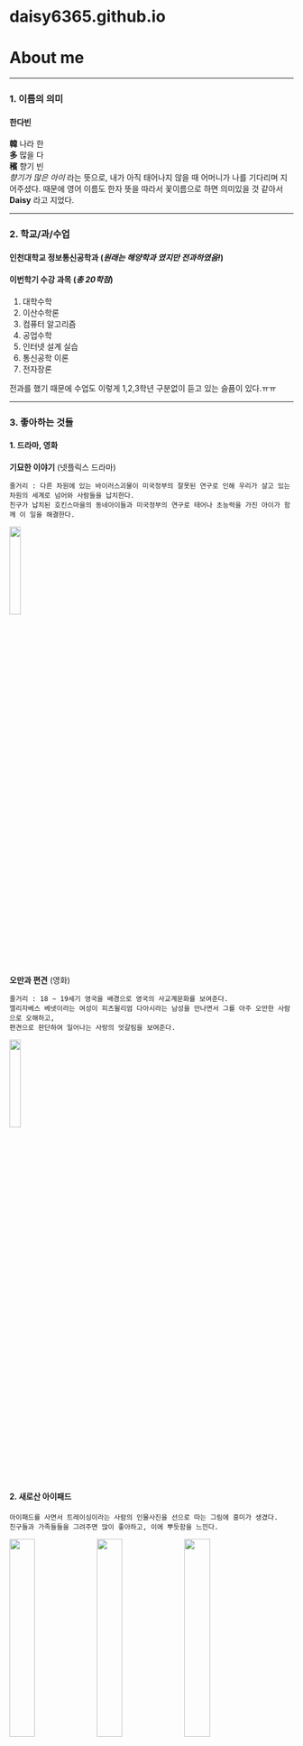# daisy6365.github.io

# About me 

---

### 1. 이름의 의미 

#### 한다빈 
 __韓__ 나라 한   
 __多__ 많을 다   
 __穦__ 향기 빈   
 _향기가 많은 아이_ 라는 뜻으로, 내가 아직 태어나지 않을 때 어머니가 나를 기다리며 지어주셨다.
때문에 영어 이름도 한자 뜻을 따라서 꽃이름으로 하면 의미있을 것 같아서 __Daisy__ 라고 지었다. 

--- 

### 2. 학교/과/수업 

#### 인천대학교 정보통신공학과 (_원래는 해양학과 였지만 전과하였음!_) 
#### 이번학기 수강 과목 (_총 20학점_) 
1. 대학수학 
2. 이산수학론 
3. 컴퓨터 알고리즘 
4. 공업수학 
5. 인터넷 설계 실습 
6. 통신공학 이론 
7. 전자장론 

전과를 했기 때문에 수업도 이렇게 1,2,3학년 구분없이 듣고 있는 슬픔이 있다.ㅠㅠ 

--- 

### 3. 좋아하는 것들 
#### 1. 드라마, 영화 
__기묘한 이야기__ (넷플릭스 드라마)

    줄거리 : 다른 차원에 있는 바이러스괴물이 미국정부의 잘못된 연구로 인해 우리가 살고 있는 차원의 세계로 넘어와 사람들을 납치한다.
    친구가 납치된 호킨스마을의 동네아이들과 미국정부의 연구로 태어나 초능력을 가진 아이가 함께 이 일을 해결한다. 
<img src="https://user-images.githubusercontent.com/62869982/78159258-48d6eb80-747d-11ea-9ecc-b91cf74fc4ce.jpg" width="20%">

__오만과 편견__ (영화) 

    줄거리 : 18 ~ 19세기 영국을 배경으로 영국의 사교계문화를 보여준다.
    엘리자베스 베넷이라는 여성이 피츠윌리엄 다아시라는 남성을 만나면서 그를 아주 오만한 사람으로 오해하고,
    편견으로 판단하여 일어나는 사랑의 엇갈림을 보여준다. 
<img src="https://user-images.githubusercontent.com/62869982/78159263-4a081880-747d-11ea-9b56-6934cffbf219.jpg" width="20%">


#### 2. 새로산 아이패드 
    아이패드를 사면서 트레이싱이라는 사람의 인물사진을 선으로 따는 그림에 흥미가 생겼다. 
    친구들과 가족들들을 그려주면 많이 좋아하고, 이에 뿌듯함을 느낀다. 
<img src="https://user-images.githubusercontent.com/62869982/78159630-c7338d80-747d-11ea-80de-a1584b264ea7.jpg" width="30%">
<img src="https://user-images.githubusercontent.com/62869982/78159633-c7cc2400-747d-11ea-9b44-8416a8f60a15.jpg" width="30%">
<img src="https://user-images.githubusercontent.com/62869982/78159634-c864ba80-747d-11ea-81b3-9dd0eb296a4c.jpg" width="30%">


#### 3. 떡볶이 
 인생 소울푸드이다. 떡볶이가 너무 좋다. 삼시세끼 떡볶이를 먹어도 괜찮다. 가장좋아하는 떡볶이 브랜드는 오떡,신전,엽떡이다. 


